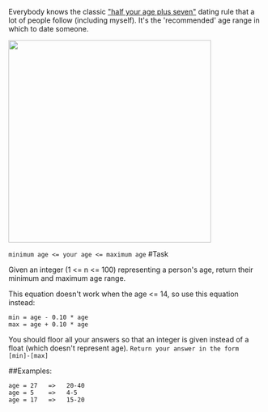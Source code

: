 Everybody knows the classic ["half your age plus seven"](https://en.wikipedia.org/wiki/Age_disparity_in_sexual_relationships#The_.22half-your-age-plus-seven.22_rule) dating rule that a lot of people follow (including myself). It's the 'recommended' age range in which to date someone. 

<img src="http://weknowmemes.com/wp-content/uploads/2014/08/age-range-compatibility-equation.jpg" style="width: 400px;"/>

```minimum age <= your age <= maximum age```
#Task

Given an integer (1 <= n <= 100) representing a person's age, return their minimum and maximum age range.

This equation doesn't work when the age <= 14, so use this equation instead:
```
min = age - 0.10 * age
max = age + 0.10 * age
```
You should floor all your answers so that an integer is given instead of a float (which doesn't represent age). ```Return your answer in the form [min]-[max]```

##Examples:

```
age = 27   =>   20-40
age = 5    =>   4-5
age = 17   =>   15-20
```
